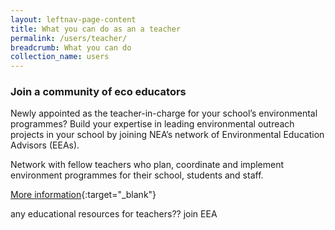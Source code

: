 ```yaml
---
layout: leftnav-page-content
title: What you can do as an a teacher
permalink: /users/teacher/
breadcrumb: What you can do 
collection_name: users
---
```


### Join a community of eco educators
Newly appointed as the teacher-in-charge for your school’s environmental programmes? Build your expertise in leading environmental outreach projects in your school by joining NEA’s network of Environmental Education Advisors (EEAs).

Network with fellow teachers who plan, coordinate and implement environment programmes for their school, students and staff.

[More information](https://www.cgs.sg/programmes/school-programmes/environmental-education-advisors){:target="_blank"}







any educational resources for teachers??
join EEA
